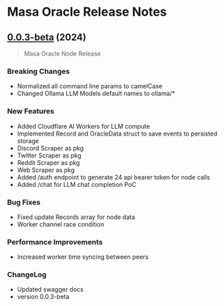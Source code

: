 # Masa Oracle Release Notes

## [0.0.3-beta](https://github.com/masa-finance/masa-oracle/releases) (2024)

> Masa Oracle Node Release

### Breaking Changes

* Normalized all command line params to camelCase
* Changed Ollama LLM Models default names to ollama/*

### New Features

* Added Cloudflare AI Workers for LLM compute
* Implemented Record and OracleData struct to save events to persisted storage
* Discord Scraper as pkg
* Twitter Scraper as pkg
* Reddit Scraper as pkg
* Web Scraper as pkg
* Added /auth endpoint to generate 24 api bearer token for node calls
* Added /chat for LLM chat completion PoC

### Bug Fixes

* Fixed update Records array for node data
* Worker channel race condition

### Performance Improvements

* Increased worker time syncing between peers

### ChangeLog

* Updated swagger docs
* version 0.0.3-beta
